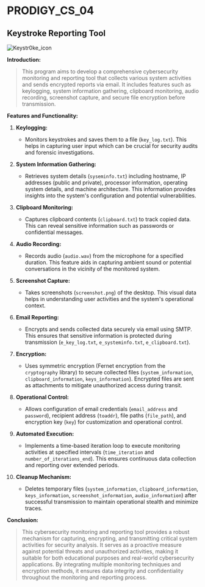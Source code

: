 # PRODIGY_CS_04

## Keystroke Reporting Tool

![Keystr0ke_icon](https://github.com/user-attachments/assets/f4e9a62a-37d7-4f08-ab54-e0c52bd7f0ac)

**Introduction:**
>This program aims to develop a comprehensive cybersecurity monitoring and reporting tool that collects various system activities and sends encrypted reports via email. It includes features such as keylogging, system information gathering, clipboard monitoring, audio recording, screenshot capture, and secure file encryption before transmission.

**Features and Functionality:**

1. **Keylogging:**
   - Monitors keystrokes and saves them to a file (`key_log.txt`). This helps in capturing user input which can be crucial for security audits and forensic investigations.

2. **System Information Gathering:**
   - Retrieves system details (`syseminfo.txt`) including hostname, IP addresses (public and private), processor information, operating system details, and machine architecture. This information provides insights into the system's configuration and potential vulnerabilities.

3. **Clipboard Monitoring:**
   - Captures clipboard contents (`clipboard.txt`) to track copied data. This can reveal sensitive information such as passwords or confidential messages.

4. **Audio Recording:**
   - Records audio (`audio.wav`) from the microphone for a specified duration. This feature aids in capturing ambient sound or potential conversations in the vicinity of the monitored system.

5. **Screenshot Capture:**
   - Takes screenshots (`screenshot.png`) of the desktop. This visual data helps in understanding user activities and the system's operational context.

6. **Email Reporting:**
   - Encrypts and sends collected data securely via email using SMTP. This ensures that sensitive information is protected during transmission (`e_key_log.txt`, `e_systeminfo.txt`, `e_clipboard.txt`).

7. **Encryption:**
   - Uses symmetric encryption (Fernet encryption from the `cryptography` library) to secure collected files (`system_information`, `clipboard_information`, `keys_information`). Encrypted files are sent as attachments to mitigate unauthorized access during transit.

8. **Operational Control:**
   - Allows configuration of email credentials (`email_address` and `password`), recipient address (`toaddr`), file paths (`file_path`), and encryption key (`key`) for customization and operational control.

9. **Automated Execution:**
   - Implements a time-based iteration loop to execute monitoring activities at specified intervals (`time_iteration` and `number_of_iterations_end`). This ensures continuous data collection and reporting over extended periods.

10. **Cleanup Mechanism:**
    - Deletes temporary files (`system_information`, `clipboard_information`, `keys_information`, `screenshot_information`, `audio_information`) after successful transmission to maintain operational stealth and minimize traces.

**Conclusion:**
>This cybersecurity monitoring and reporting tool provides a robust mechanism for capturing, encrypting, and transmitting critical system activities for security analysis.
>It serves as a proactive measure against potential threats and unauthorized activities, making it suitable for both educational purposes and real-world cybersecurity applications. By integrating multiple monitoring techniques and encryption methods, it ensures data integrity and confidentiality throughout the monitoring and reporting process.
